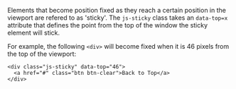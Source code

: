 Elements that become position fixed as they reach a certain position in the viewport are refered to as 'sticky'. The `js-sticky` class takes an `data-top=x` attribute that defines the point from the top of the window the sticky element will stick.

For example, the following `<div>` will become fixed when it is 46 pixels from the top of the viewport:

```
<div class="js-sticky" data-top="46">
  <a href="#" class="btn btn-clear">Back to Top</a>
</div>
```